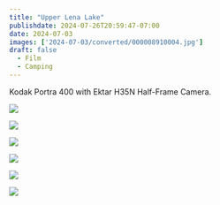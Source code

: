 ```yaml
---
title: "Upper Lena Lake"
publishdate: 2024-07-26T20:59:47-07:00
date: 2024-07-03
images: ['2024-07-03/converted/000008910004.jpg']
draft: false
  - Film
  - Camping
---
```


Kodak Portra 400 with Ektar H35N Half-Frame Camera.

![](2024-07-03/converted/000008910019.jpg)

![](2024-07-03/converted/000008910018.jpg)

![](2024-07-03/converted/000008910017.jpg)

![](2024-07-03/converted/000008910010.jpg)

![](2024-07-03/converted/000008910008.jpg)

![](2024-07-03/converted/000008910004.jpg)
